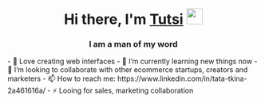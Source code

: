 <h1 align="center">Hi there, I'm <a href="[https://daniilshat.ru/](https://twitter.com/ohivoo)" target="_blank">Tutsi</a> 
<img src="https://github.com/blackcater/blackcater/raw/main/images/Hi.gif" height="32"/></h1>
<h3 align="center">I am a man of my word</h3>
- 👀 Love creating web interfaces
- 🌱 I’m currently learning new things now
- 💞️  I’m looking to collaborate with other ecommerce startups, creators and marketers
- 📫 How to reach me: https://www.linkedin.com/in/tata-tkina-2a461616a/
- ⚡ Looing for sales, marketing collaboration
<!---
tata7772/tata7772 is a ✨ special ✨ repository because its `README.md` (this file) appears on your GitHub profile.
You can click the Preview link to take a look at your changes.
--->
